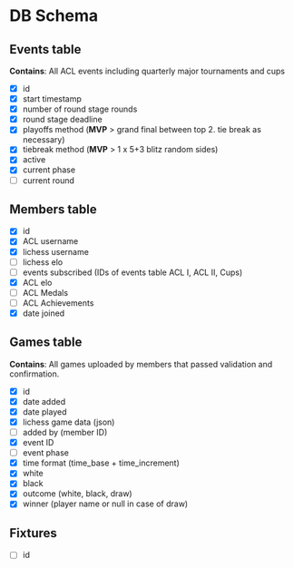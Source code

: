 # DB Schema

## Events table
**Contains**: All ACL events including quarterly major tournaments and cups
- [x] id
- [x] start timestamp
- [x] number of round stage rounds
- [x] round stage deadline
- [x] playoffs method (**MVP** > grand final between top 2. tie break as necessary)
- [x] tiebreak method (**MVP** > 1 x 5+3 blitz random sides)
- [x] active
- [x] current phase
- [ ] current round

## Members table
- [x] id
- [x] ACL username
- [x] lichess username
- [ ] lichess elo
- [ ] events subscribed (IDs of events table ACL I, ACL II, Cups)
- [x] ACL elo
- [ ] ACL Medals
- [ ] ACL Achievements
- [x] date joined

## Games table
**Contains**: All games uploaded by members that passed validation and confirmation.
- [x] id
- [x] date added
- [x] date played
- [x] lichess game data (json)
- [ ] added by (member ID)
- [x] event ID
- [ ] event phase
- [x] time format (time_base + time_increment)
- [x] white
- [x] black
- [x] outcome (white, black, draw)
- [x] winner (player name or null in case of draw)

## Fixtures
- [ ] id